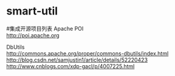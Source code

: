# smart-util

#集成开源项目列表
Apache POI  
http://poi.apache.org  

DbUtils  
http://commons.apache.org/proper/commons-dbutils/index.html  
http://blog.csdn.net/samjustin1/article/details/52220423  
http://www.cnblogs.com/xdp-gacl/p/4007225.html  